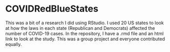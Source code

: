 # COVIDRedBlueStates
This was a bit of a research I did using RStudio. I used 20 US states to look at how the laws in each state (Republican and Democrats) affected the number of COVID-19 cases. 
In the repository, I have a .rmd file and an html link to look at the study. This was a group project and everyone contributed equally. 
